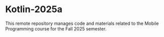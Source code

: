 # Kotlin-2025a

This remote repository manages code and materials related to the Mobile Programming course for the Fall 2025 semester.